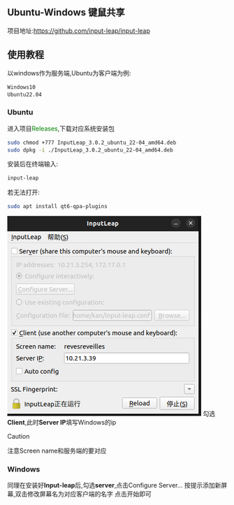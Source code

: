 ## Ubuntu-Windows 键鼠共享
项目地址:https://github.com/input-leap/input-leap

## 使用教程
以windows作为服务端,Ubuntu为客户端为例:
```bash
Windows10
Ubuntu22.04
```
### Ubuntu
进入项目<font color=green>Releases</font>,下载对应系统安装包
```bash
sudo chmod +777 InputLeap_3.0.2_ubuntu_22-04_amd64.deb 
sudo dpkg -i ./InputLeap_3.0.2_ubuntu_22-04_amd64.deb
```
安装后在终端输入:
```bash
input-leap
```
若无法打开:
```bash
sudo apt install qt6-qpa-plugins
```
![alt text](2b80141c4659b8d787b9e519fd133b8.png)
勾选**Client**,此时**Server IP**填写Windows的ip
>[!CAUTION]
>注意Screen name和服务端的要对应
### Windows
同理在安装好**Input-leap**后,勾选**server**,点击Configure Server...
按提示添加新屏幕,双击修改屏幕名为对应客户端的名字
点击开始即可